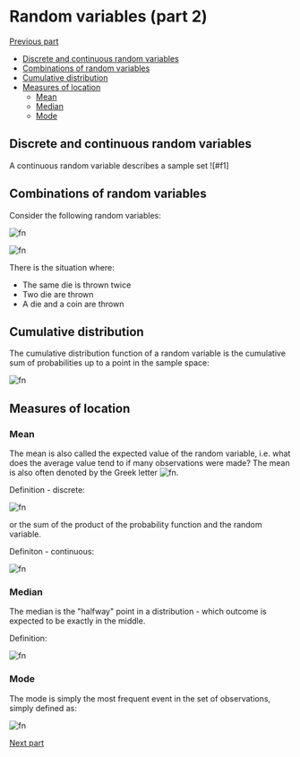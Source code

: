 # Random variables (part 2) <!-- omit in toc -->

[Previous part](./04randomvars.md)

- [Discrete and continuous random variables](#discrete-and-continuous-random-variables)
- [Combinations of random variables](#combinations-of-random-variables)
- [Cumulative distribution](#cumulative-distribution)
- [Measures of location](#measures-of-location)
  - [Mean](#mean)
  - [Median](#median)
  - [Mode](#mode)

## Discrete and continuous random variables

A continuous random variable describes a sample set ![#f1]

## Combinations of random variables

Consider the following random variables:

![fn](<https://latex.codecogs.com/svg.latex?\text{Throwing die n}:=D_n=\\{1,2,3,4,5,6\\}}>)

![fn](<https://latex.codecogs.com/svg.latex?\text{Throwing a coin}:=C=\\{H,T\\}}>)

There is the situation where:

- The same die is thrown twice
- Two die are thrown
- A die and a coin are thrown

## Cumulative distribution

The cumulative distribution function of a random variable is the cumulative sum of probabilities up to a point in the sample space:

![fn](<https://latex.codecogs.com/svg.latex?F_X(x)=\sum_x P(X\leq x)>)

## Measures of location

### Mean

The mean is also called the expected value of the random variable, i.e. what does the average value tend to if many observations were made? The mean is also often denoted by the Greek letter ![fn](<https:/latex.codecogs.com/svg.latex?\mu>).

Definition - discrete:

![fn](<https://latex.codecogs.com/svg.latex?E(X)=\mu:=\sum_x xP(X=x)>)

or the sum of the product of the probability function and the random variable.

Definiton - continuous:

![fn](<https://latex.codecogs.com/svg.latex?E(f(x))=\mu:=\int_a^b xf(x)dx\text{ where }x\in[a,b]>)

### Median

The median is the "halfway" point in a distribution - which outcome is expected to be exactly in the middle.

Definition:

![fn](<https://latex.codecogs.com/svg.latex?\text{Median}=>)

### Mode

The mode is simply the most frequent event in the set of observations, simply defined as:

![fn](<https://latex.codecogs.com/svg.latex?\text{Mode}=\text{max}>)

[Next part](./05randomvars.md)
